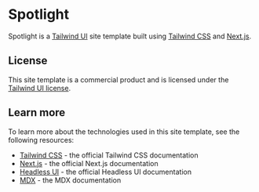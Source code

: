 # Spotlight

Spotlight is a [Tailwind UI](https://tailwindui.com) site template built using [Tailwind CSS](https://tailwindcss.com) and [Next.js](https://nextjs.org).

## License

This site template is a commercial product and is licensed under the [Tailwind UI license](https://tailwindui.com/license).

## Learn more

To learn more about the technologies used in this site template, see the following resources:

- [Tailwind CSS](https://tailwindcss.com/docs) - the official Tailwind CSS documentation
- [Next.js](https://nextjs.org/docs) - the official Next.js documentation
- [Headless UI](https://headlessui.dev) - the official Headless UI documentation
- [MDX](https://mdxjs.com) - the MDX documentation
